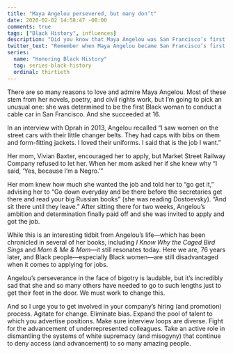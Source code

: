 ```yaml
---
title: "Maya Angelou persevered, but many don’t"
date: 2020-02-02 14:58:47 -08:00
comments: true
tags: ["Black History", influences]
description: "Did you know that Maya Angelou was San Francisco’s first Black woman cable car conductor?"
twitter_text: "Remember when Maya Angelou became San Francisco’s first Black woman cable car conductor?"
series:
  name: "Honoring Black History"
  tag: series-black-history
  ordinal: thirtieth
---
```


There are so many reasons to love and admire Maya Angelou. Most of these stem from her novels, poetry, and civil rights work, but I’m going to pick an unusual one: she was determined to be the first Black woman to conduct a cable car in San Francisco. And she succeeded at 16.

<!-- more -->

In an interview with Oprah in 2013, Angelou recalled “I saw women on the street cars with their little changer belts. They had caps with bibs on them and form-fitting jackets. I loved their uniforms. I said that is the job I want.”

Her mom, Vivian Baxter, encouraged her to apply, but Market Street Railway Company refused to let her. When her mom asked her if she knew why “I said, ‘Yes, because I’m a Negro.’”

Her mom knew how much she wanted the job and told her to “go get it,” advising her to “Go down everyday and be there before the secretaries get there and read your big Russian books” (she was reading Dostoevsky). “And sit there until they leave.” After sitting there for two weeks, Angelou’s ambition and determination finally paid off and she was invited to apply and got the job.

While this is an interesting tidbit from Angelou’s life—which has been chronicled in several of her books, including <cite>I Know Why the Caged Bird Sings</cite> and <cite>Mom & Me & Mom</cite>—it still resonates today. Here we are, 76 years later, and Black people—especially Black women—are still disadvantaged when it comes to applying for jobs.

Angelou’s perseverance in the face of bigotry is laudable, but it’s incredibly sad that she and so many others have needed to go to such lengths just to get their feet in the door. We must work to change this.

And so I urge you to get involved in your company’s hiring (and promotion) process. Agitate for change. Eliminate bias. Expand the pool of talent to which you advertise positions. Make sure interview loops are diverse. Fight for the advancement of underrepresented colleagues. Take an active role in dismantling the systems of white supremacy (and misogyny) that continue to deny access (and advancement) to so many amazing people.